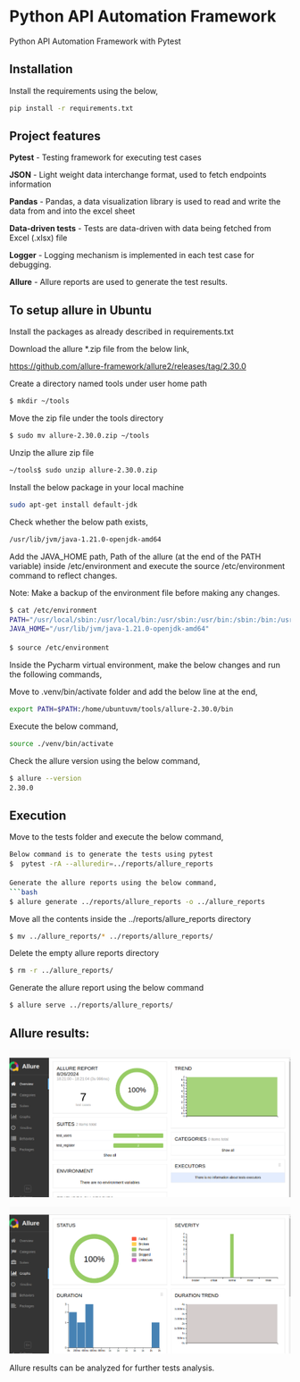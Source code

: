 # Python API Automation Framework

Python API Automation Framework with Pytest

## Installation

Install the requirements using the below,

```bash
pip install -r requirements.txt
```


## Project features

**Pytest** - Testing framework for executing test cases

**JSON** - Light weight data interchange format, used to fetch endpoints information

**Pandas** - Pandas, a data visualization library is used to read and write the data from and into the excel sheet 

**Data-driven tests** - Tests are data-driven with data being fetched from Excel (.xlsx) file

**Logger** - Logging mechanism is implemented in each test case for debugging.

**Allure** - Allure reports are used to generate the test results.


## To setup allure in Ubuntu

Install the packages as already described in requirements.txt


Download the allure *.zip file from the below link,

https://github.com/allure-framework/allure2/releases/tag/2.30.0

Create a directory named tools under user home path

```bash
$ mkdir ~/tools
```

Move the zip file under the tools directory
```bash
$ sudo mv allure-2.30.0.zip ~/tools
```

Unzip the allure zip file
```bash
~/tools$ sudo unzip allure-2.30.0.zip
```

Install the below package in your local machine

```bash
sudo apt-get install default-jdk
```

Check whether the below path exists,

```bash
/usr/lib/jvm/java-1.21.0-openjdk-amd64
```

Add the JAVA_HOME path, Path of the allure (at the end of the PATH variable) inside /etc/environment and execute the source /etc/environment command to reflect changes.

Note: Make a backup of the environment file before making any changes.
```bash
$ cat /etc/environment
PATH="/usr/local/sbin:/usr/local/bin:/usr/sbin:/usr/bin:/sbin:/bin:/usr/games:/usr/local/games:/snap/bin:/home/ubuntuvm/tools/allure-2.30.0/bin"
JAVA_HOME="/usr/lib/jvm/java-1.21.0-openjdk-amd64"

$ source /etc/environment
```

Inside the Pycharm virtual environment, make the below changes and run the following commands,

Move to .venv/bin/activate folder and add the below line at the end,

```bash
export PATH=$PATH:/home/ubuntuvm/tools/allure-2.30.0/bin
```

Execute the below command,
```bash
source ./venv/bin/activate
```

Check the allure version using the below command,

```bash
$ allure --version
2.30.0
```

## Execution

Move to the tests folder and execute the below command,

```bash
Below command is to generate the tests using pytest
$  pytest -rA --alluredir=../reports/allure_reports

Generate the allure reports using the below command,
```bash
$ allure generate ../reports/allure_reports -o ../allure_reports
```

Move all the contents inside the ../reports/allure_reports directory
```bash
$ mv ../allure_reports/* ../reports/allure_reports/
```

Delete the empty allure reports directory

```bash
$ rm -r ../allure_reports/
```

Generate the allure report using the below command

```bash
$ allure serve ../reports/allure_reports/
```

## Allure results:

![img.png](img.png)

![img_1.png](img_1.png)

Allure results can be analyzed for further tests analysis.